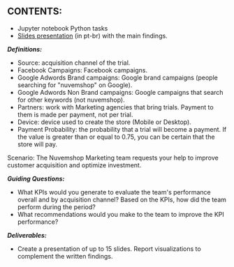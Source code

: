 ## CONTENTS:
- Jupyter notebook Python tasks
- [Slides presentation](https://docs.google.com/presentation/d/1t9c1ecRUcxJ366pPysOqXniq9sKiNhKnxHLL4H4Rm2s/edit?usp=sharing) (in pt-br) with the main findings.

***Definitions:***

- Source: acquisition channel of the trial.
- Facebook Campaigns: Facebook campaigns.
- Google Adwords Brand campaigns: Google brand campaigns (people searching for "nuvemshop" on Google).
- Google Adwords Non Brand campaigns: Google campaigns that search for other keywords (not nuvemshop).
- Partners: work with Marketing agencies that bring trials. Payment to them is made per payment, not per trial.
- Device: device used to create the store (Mobile or Desktop).
- Payment Probability: the probability that a trial will become a payment. If the value is greater than or equal to 0.75, you can be certain that the store will pay.

Scenario: The Nuvemshop Marketing team requests your help to improve customer acquisition and optimize investment.

***Guiding Questions:***

- What KPIs would you generate to evaluate the team's performance overall and by acquisition channel? Based on the KPIs, how did the team perform during the period?
- What recommendations would you make to the team to improve the KPI performance?

***Deliverables:***

- Create a presentation of up to 15 slides. Report visualizations to complement the written findings.
